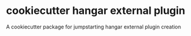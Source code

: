 # cookiecutter hangar external plugin
A cookiecutter package for jumpstarting hangar external plugin creation
